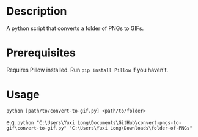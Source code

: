 # Description
A python script that converts a folder of PNGs to GIFs.

# Prerequisites
Requires Pillow installed. Run `pip install Pillow` if you haven't.

# Usage
`python [path/to/convert-to-gif.py] <path/to/folder>`

e.g. `python "C:\Users\Yuxi Long\Documents\GitHub\convert-pngs-to-gif\convert-to-gif.py" "C:\Users\Yuxi Long\Downloads\folder-of-PNGs"`